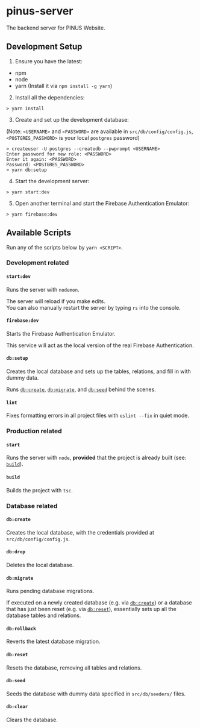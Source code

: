 # pinus-server

The backend server for PINUS Website.

## Development Setup

1. Ensure you have the latest:

- npm
- node
- yarn (Install it via `npm install -g yarn`)

2. Install all the dependencies:

```
> yarn install
```

3. Create and set up the development database:

(Note: `<USERNAME>` and `<PASSWORD>` are available in `src/db/config/config.js`,
`<POSTGRES_PASSWORD>` is your local `postgres` password)

```
> createuser -U postgres --createdb --pwprompt <USERNAME>
Enter password for new role: <PASSWORD>
Enter it again: <PASSWORD>
Password: <POSTGRES_PASSWORD>
> yarn db:setup
```

4. Start the development server:

```
> yarn start:dev
```

5. Open another terminal and start the Firebase Authentication Emulator:

```
> yarn firebase:dev
```

## Available Scripts

Run any of the scripts below by `yarn <SCRIPT>`.

### Development related

#### `start:dev`

Runs the server with `nodemon`.

The server will reload if you make edits.\
You can also manually restart the server by typing `rs` into the console.

#### `firebase:dev`

Starts the Firebase Authentication Emulator.

This service will act as the local version of the real Firebase Authentication.

#### `db:setup`

Creates the local database and sets up the tables, relations, and fill in with dummy
data.

Runs [`db:create`](#db:create), [`db:migrate`](#db:migrate), and
[`db:seed`](#db:seed) behind the scenes.

#### `lint`

Fixes formatting errors in all project files with `eslint --fix` in quiet mode.

### Production related

#### `start`

Runs the server with `node`, **provided** that the project is already built
(see: [`build`](#build)).

#### `build`

Builds the project with `tsc`.

### Database related

#### `db:create`

Creates the local database, with the credentials provided at `src/db/config/config.js`.

#### `db:drop`

Deletes the local database.

#### `db:migrate`

Runs pending database migrations.

If executed on a newly created database (e.g. via [`db:create`](#db:create)) or a
database that has just been reset (e.g. via [`db:reset`](#db:reset)), essentially
sets up all the database tables and relations.

#### `db:rollback`

Reverts the latest database migration.

#### `db:reset`

Resets the database, removing all tables and relations.

#### `db:seed`

Seeds the database with dummy data specified in `src/db/seeders/` files.

#### `db:clear`

Clears the database.
